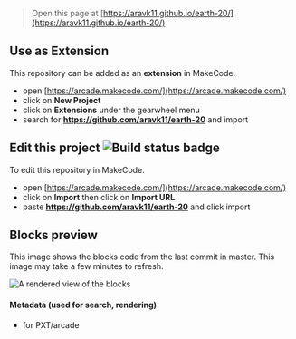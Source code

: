  


> Open this page at [https://aravk11.github.io/earth-20/](https://aravk11.github.io/earth-20/)

## Use as Extension

This repository can be added as an **extension** in MakeCode.

* open [https://arcade.makecode.com/](https://arcade.makecode.com/)
* click on **New Project**
* click on **Extensions** under the gearwheel menu
* search for **https://github.com/aravk11/earth-20** and import

## Edit this project ![Build status badge](https://github.com/aravk11/earth-20/workflows/MakeCode/badge.svg)

To edit this repository in MakeCode.

* open [https://arcade.makecode.com/](https://arcade.makecode.com/)
* click on **Import** then click on **Import URL**
* paste **https://github.com/aravk11/earth-20** and click import

## Blocks preview

This image shows the blocks code from the last commit in master.
This image may take a few minutes to refresh.

![A rendered view of the blocks](https://github.com/aravk11/earth-20/raw/master/.github/makecode/blocks.png)

#### Metadata (used for search, rendering)

* for PXT/arcade
<script src="https://makecode.com/gh-pages-embed.js"></script><script>makeCodeRender("{{ site.makecode.home_url }}", "{{ site.github.owner_name }}/{{ site.github.repository_name }}");</script>
